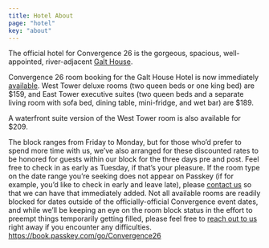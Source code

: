 ```yaml
---
title: Hotel About
page: "hotel"
key: "about"
---
```

The official hotel for Convergence 26 is the gorgeous, spacious, well-appointed, river-adjacent [Galt House](https://book.passkey.com/go/Convergence26).

Convergence 26 room booking for the Galt House Hotel is now immediately [available](https://book.passkey.com/go/Convergence26). West Tower deluxe rooms (two queen beds or one king bed) are $159, and East Tower executive suites (two queen beds and a separate living room with sofa bed, dining table, mini-fridge, and wet bar) are $189.

A waterfront suite version of the West Tower room is also available for $209.

The block ranges from Friday to Monday, but for those who’d prefer to spend more time with us, we’ve also arranged for these discounted rates to be honored for guests within our block for the three days pre and post. Feel free to check in as early as Tuesday, if that’s your pleasure. If the room type on the date range you’re seeking does not appear on Passkey (if for example, you’d like to check in early and leave late), please [contact us](/contact) so that we can have that immediately added. Not all available rooms are readily blocked for dates outside of the officially-official Convergence event dates, and while we’ll be keeping an eye on the room block status in the effort to preempt things temporarily getting filled, please feel free to [reach out to us](/contact) right away if you encounter any difficulties. https://book.passkey.com/go/Convergence26
